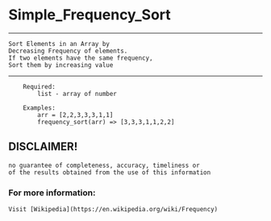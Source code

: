 # Simple_Frequency_Sort
___
    Sort Elements in an Array by
    Decreasing Frequency of elements.
    If two elements have the same frequency,
    Sort them by increasing value
___

```
    Required:
        list - array of number

    Examples:
        arr = [2,2,3,3,3,1,1]
        frequency_sort(arr) => [3,3,3,1,1,2,2]
```

## DISCLAIMER!
    no guarantee of completeness, accuracy, timeliness or 
    of the results obtained from the use of this information

### For more information:
	Visit [Wikipedia](https://en.wikipedia.org/wiki/Frequency)